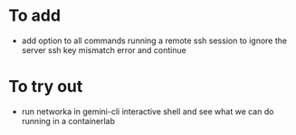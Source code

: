 # To add
- add option to all commands running a remote ssh session to ignore the server ssh key mismatch error and continue

# To try out
- run networka in gemini-cli interactive shell and see what we can do running in a containerlab
